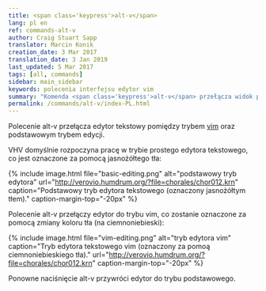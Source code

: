 ```yaml
---
title: <span class='keypress'>alt-v</span>
lang: pl en
ref: commands-alt-v
author: Craig Stuart Sapp
translator: Marcin Konik
creation_date: 3 Mar 2017
translation_date: 3 Jan 2019
last_updated: 5 Mar 2017
tags: [all, commands]
sidebar: main_sidebar
keywords: polecenia interfejsu edytor vim
summary: "Komenda <span class='keypress'>alt-v</span> przełącza widok pomiędzy trybem podstawowym i trybem vim."
permalink: /commands/alt-v/index-PL.html
---
```


Polecenie <span class="keypress">alt-v</span> przełącza edytor tekstowy
pomiędzy trybem [vim](https://en.wikipedia.org/wiki/Vim_(text_editor))
oraz podstawowym trybem edycji.

VHV domyślnie rozpoczyna pracę w trybie prostego edytora tekstowego,
co jest oznaczone za pomocą jasnożółtego tła:

{% include image.html
	file="basic-editing.png"
	alt="podstawowy tryb edytora"
	url="http://verovio.humdrum.org/?file=chorales/chor012.krn"
	caption="Podstawowy tryb edytora tekstowego (oznaczony jasnożółtym tłem)."
	caption-margin-top="-20px"
%}

Polecenie <span class="keypress">alt-v</span> przełączy edytor do trybu vim,
co zostanie oznaczone za pomocą zmiany koloru tła (na ciemnoniebieski):

{% include image.html
	file="vim-editing.png"
	alt="tryb edytora vim"
	caption="Tryb edytora tekstowego vim (oznaczony za pomoą ciemnoniebieskiego tła)."
	url="http://verovio.humdrum.org/?file=chorales/chor012.krn"
	caption-margin-top="-20px"
%}

Ponowne naciśnięcie <span class="keypress">alt-v</span> przywróci edytor do trybu podstawowego.
